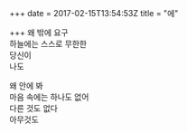 +++
date = 2017-02-15T13:54:53Z
title = "에"

+++ 
왜 밖에 요구   
하늘에는 스스로 무한한   
당신이   
나도   
   
왜 안에 봐   
마음 속에는 하나도 없어   
다른 것도 없다   
아무것도